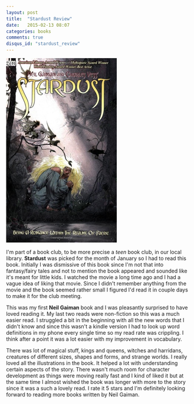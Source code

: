 ```yaml
---
layout: post
title:  "Stardust Review"
date:   2015-02-13 08:07
categories: books
comments: true
disqus_id: "stardust_review"
---
```

<img class="right-image" src="/assets/stardust.jpg"
alt="Stardust">

I'm part of a book club, to be more precise a *teen* book club, in our
local library. **Stardust** was picked for the month of January so I
had to read this book. Initially I was dismissive of this book since
I'm not that into fantasy/fairy tales and not to mention the book
appeared and sounded like it's meant for little kids. I watched the
movie a long time ago and I had a vague idea of liking that
movie. Since I didn't remember anything from the movie and the book
seemed rather small I figured I'd read it in couple days to make it
for the club meeting.

This was my first **Neil Gaiman** book and I was
pleasantly surprised to have loved reading it. My last two reads were
non-fiction so this was a much easier read. I struggled a bit in the
beginning with all the new words that I didn't know and since this
wasn't a kindle version I had to look up word definitions in my phone
every single time so my read rate was crippling. I think after a point
it was a lot easier with my improvement in vocabulary.

There was lot of magical stuff, kings and queens, witches and
harridans, creatures of different sizes, shapes and forms, and strange
worlds. I really loved all the illustrations in the book. It helped a
lot with understanding certain aspects of the story. There wasn't much
room for character development as things were moving really fast and I
kind of liked it but at the same time I almost wished the book was
longer with more to the story since it was a such a lovely read. I
rate it 5 stars and I'm definitely looking forward to reading more
books written by Neil Gaiman.
